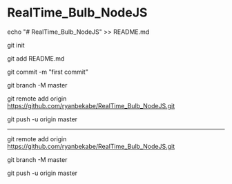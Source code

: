 # RealTime_Bulb_NodeJS

echo "# RealTime_Bulb_NodeJS" >> README.md

git init

git add README.md

git commit -m "first commit"

git branch -M master

git remote add origin https://github.com/ryanbekabe/RealTime_Bulb_NodeJS.git

git push -u origin master

____

git remote add origin https://github.com/ryanbekabe/RealTime_Bulb_NodeJS.git

git branch -M master

git push -u origin master
